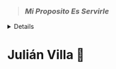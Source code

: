 > ### _Mi Proposito Es Servirle_
<details>
  -Juan 3:16
  <br />
16 »Pues Dios amó tanto al mundo que dio[a] a su único Hijo, para que todo el que crea en él no se pierda, sino que tenga vida eterna.  </details>

# Julián Villa 👋
  

<!--
**julianvilla7/julianvilla7** is a ✨ _special_ ✨ repository because its `README.md` (this file) appears on your GitHub profile.

Here are some ideas to get you started:

- 🔭 I’m currently working on ...
- 🌱 I’m currently learning ...
- 👯 I’m looking to collaborate on ...
- 🤔 I’m looking for help with ...
- 💬 Ask me about ...
- 📫 How to reach me: ...
- 😄 Pronouns: ...
- ⚡ Fun fact: ...
-->
